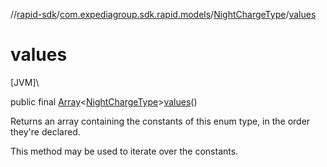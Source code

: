 //[rapid-sdk](../../../index.md)/[com.expediagroup.sdk.rapid.models](../index.md)/[NightChargeType](index.md)/[values](values.md)

# values

[JVM]\

public final [Array](https://kotlinlang.org/api/latest/jvm/stdlib/kotlin/-array/index.html)&lt;[NightChargeType](index.md)&gt;[values](values.md)()

Returns an array containing the constants of this enum type, in the order they're declared.

This method may be used to iterate over the constants.
